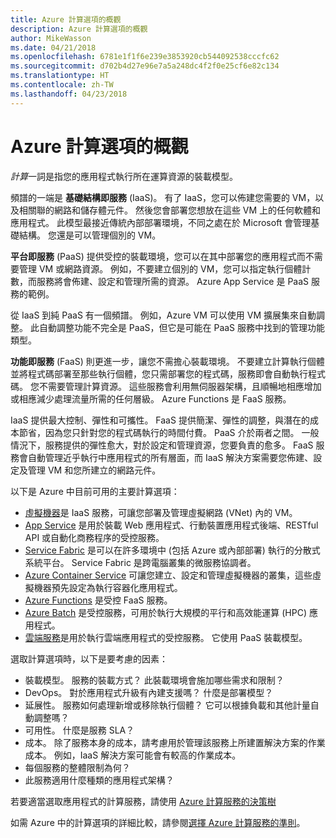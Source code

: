 ```yaml
---
title: Azure 計算選項的概觀
description: Azure 計算選項的概觀
author: MikeWasson
ms.date: 04/21/2018
ms.openlocfilehash: 6781e1f1f6e239e3853920cb544092538cccfc62
ms.sourcegitcommit: d702b4d27e96e7a5a248dc4f2f0e25cf6e82c134
ms.translationtype: HT
ms.contentlocale: zh-TW
ms.lasthandoff: 04/23/2018
---
```

# <a name="overview-of-azure-compute-options"></a>Azure 計算選項的概觀

*計算*一詞是指您的應用程式執行所在運算資源的裝載模型。 

頻譜的一端是 **基礎結構即服務** (IaaS)。 有了 IaaS，您可以佈建您需要的 VM，以及相關聯的網路和儲存體元件。 然後您會部署您想放在這些 VM 上的任何軟體和應用程式。 此模型最接近傳統內部部署環境，不同之處在於 Microsoft 會管理基礎結構。 您還是可以管理個別的 VM。  

**平台即服務** (PaaS) 提供受控的裝載環境，您可以在其中部署您的應用程式而不需要管理 VM 或網路資源。 例如，不要建立個別的 VM，您可以指定執行個體計數，而服務將會佈建、設定和管理所需的資源。 Azure App Service 是 PaaS 服務的範例。

從 IaaS 到純 PaaS 有一個頻譜。 例如，Azure VM 可以使用 VM 擴展集來自動調整。 此自動調整功能不完全是 PaaS，但它是可能在 PaaS 服務中找到的管理功能類型。

**功能即服務** (FaaS) 則更進一步，讓您不需擔心裝載環境。 不要建立計算執行個體並將程式碼部署至那些執行個體，您只需部署您的程式碼，服務即會自動執行程式碼。 您不需要管理計算資源。 這些服務會利用無伺服器架構，且順暢地相應增加或相應減少處理流量所需的任何層級。 Azure Functions 是 FaaS 服務。

IaaS 提供最大控制、彈性和可攜性。 FaaS 提供簡潔、彈性的調整，與潛在的成本節省，因為您只針對您的程式碼執行的時間付費。 PaaS 介於兩者之間。 一般情況下，服務提供的彈性愈大，對於設定和管理資源，您要負責的愈多。 FaaS 服務會自動管理近乎執行中應用程式的所有層面，而 IaaS 解決方案需要您佈建、設定及管理 VM 和您所建立的網路元件。

以下是 Azure 中目前可用的主要計算選項：

- [虛擬機器](/azure/virtual-machines/)是 IaaS 服務，可讓您部署及管理虛擬網路 (VNet) 內的 VM。
- [App Service](/azure/app-service/app-service-value-prop-what-is) 是用於裝載 Web 應用程式、行動裝置應用程式後端、RESTful API 或自動化商務程序的受控服務。
- [Service Fabric](/azure/service-fabric/service-fabric-overview) 是可以在許多環境中 (包括 Azure 或內部部署) 執行的分散式系統平台。 Service Fabric 是跨電腦叢集的微服務協調者。 
- [Azure Container Service](/azure/container-service/container-service-intro) 可讓您建立、設定和管理虛擬機器的叢集，這些虛擬機器預先設定為執行容器化應用程式。
- [Azure Functions](/azure/azure-functions/functions-overview) 是受控 FaaS 服務。
- [Azure Batch](/azure/batch/batch-technical-overview) 是受控服務，可用於執行大規模的平行和高效能運算 (HPC) 應用程式。
- [雲端服務](/azure/cloud-services/cloud-services-choose-me)是用於執行雲端應用程式的受控服務。 它使用 PaaS 裝載模型。 

選取計算選項時，以下是要考慮的因素：

- 裝載模型。 服務的裝載方式？ 此裝載環境會施加哪些需求和限制？ 
- DevOps。 對於應用程式升級有內建支援嗎？ 什麼是部署模型？
- 延展性。 服務如何處理新增或移除執行個體？ 它可以根據負載和其他計量自動調整嗎？ 
- 可用性。 什麼是服務 SLA？ 
- 成本。 除了服務本身的成本，請考慮用於管理該服務上所建置解決方案的作業成本。 例如，IaaS 解決方案可能會有較高的作業成本。
- 每個服務的整體限制為何？ 
- 此服務適用什麼種類的應用程式架構？ 

若要適當選取應用程式的計算服務，請使用 [Azure 計算服務的決策樹](./compute-decision-tree.md)

如需 Azure 中的計算選項的詳細比較，請參閱[選擇 Azure 計算服務的準則](./compute-comparison.md)。